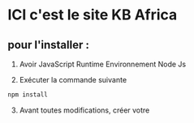 # ICI c'est le site KB Africa

## pour l'installer :

1. Avoir JavaScript Runtime Environnement Node Js

2. Exécuter la commande suivante
```bash 
npm install 
```
3. Avant toutes modifications, créer votre